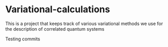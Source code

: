 # Variational-calculations
This is a project that keeps track of various variational methods we use for the description of correlated quantum systems

Testing commits
